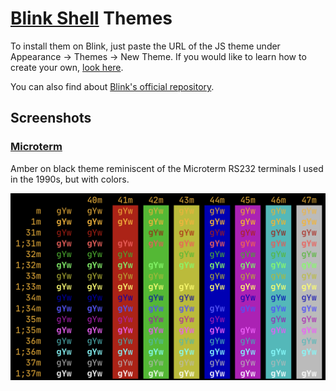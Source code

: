 # [Blink Shell](http://www.blink.sh) Themes

To install them on Blink, just paste the URL of the JS theme under Appearance -> Themes -> New Theme. If you would like to learn how to create your own, [look here](https://github.com/blinksh/blink/blob/raw/Resources/FontsAndThemes.md).

You can also find about [Blink's official repository](https://github.com/blinksh/blink).

## Screenshots

### [Microterm](themes/Microterm.js)
Amber on black theme reminiscent of the Microterm RS232 terminals I used in the 1990s, but with colors.

![Microterm](screenshots/Microterm.png)
